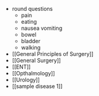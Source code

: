 - round questions
	- pain
	- eating
	- nausea vomiting
	- bowel
	- bladder
	- walking
- [[General Principles of Surgery]]
- [[General Surgery]]
- [[ENT]]
- [[Opthalmology]]
- [[Urology]]
- [[sample disease 1]]